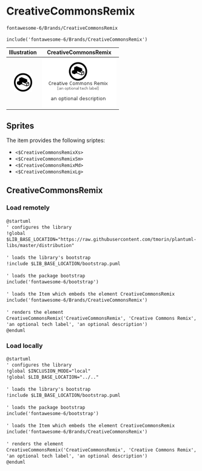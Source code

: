 # CreativeCommonsRemix


```text
fontawesome-6/Brands/CreativeCommonsRemix
```

```text
include('fontawesome-6/Brands/CreativeCommonsRemix')
```



| Illustration | CreativeCommonsRemix |
| :---: | :---: |
| ![illustration for Illustration](../../fontawesome-6/Brands/CreativeCommonsRemix.png) | ![illustration for CreativeCommonsRemix](../../fontawesome-6/Brands/CreativeCommonsRemix.Local.png) |



## Sprites
The item provides the following sriptes:

- `<$CreativeCommonsRemixXs>`
- `<$CreativeCommonsRemixSm>`
- `<$CreativeCommonsRemixMd>`
- `<$CreativeCommonsRemixLg>`





## CreativeCommonsRemix

### Load remotely
```plantuml
@startuml
' configures the library
!global $LIB_BASE_LOCATION="https://raw.githubusercontent.com/tmorin/plantuml-libs/master/distribution"

' loads the library's bootstrap
!include $LIB_BASE_LOCATION/bootstrap.puml

' loads the package bootstrap
include('fontawesome-6/bootstrap')

' loads the Item which embeds the element CreativeCommonsRemix
include('fontawesome-6/Brands/CreativeCommonsRemix')

' renders the element
CreativeCommonsRemix('CreativeCommonsRemix', 'Creative Commons Remix', 'an optional tech label', 'an optional description')
@enduml
```

### Load locally
```plantuml
@startuml
' configures the library
!global $INCLUSION_MODE="local"
!global $LIB_BASE_LOCATION="../.."

' loads the library's bootstrap
!include $LIB_BASE_LOCATION/bootstrap.puml

' loads the package bootstrap
include('fontawesome-6/bootstrap')

' loads the Item which embeds the element CreativeCommonsRemix
include('fontawesome-6/Brands/CreativeCommonsRemix')

' renders the element
CreativeCommonsRemix('CreativeCommonsRemix', 'Creative Commons Remix', 'an optional tech label', 'an optional description')
@enduml
```

